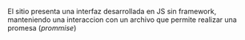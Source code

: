 El sitio presenta una interfaz desarrollada en JS sin framework, manteniendo una interaccion con un archivo que permite realizar una promesa (_prommise_)
